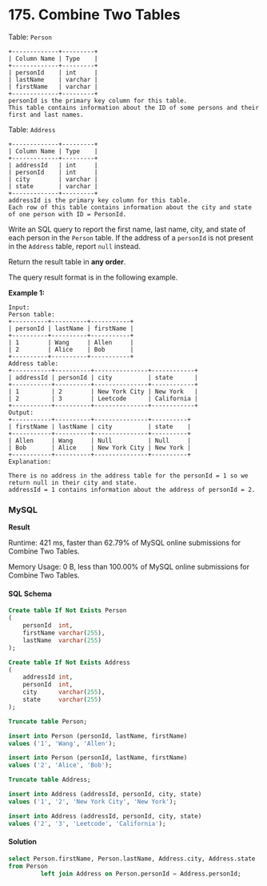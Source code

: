 # 175. Combine Two Tables

Table: `Person`

```markup
+-------------+---------+
| Column Name | Type    |
+-------------+---------+
| personId    | int     |
| lastName    | varchar |
| firstName   | varchar |
+-------------+---------+
personId is the primary key column for this table.
This table contains information about the ID of some persons and their first and last names.
```

Table: `Address`

```
+-------------+---------+
| Column Name | Type    |
+-------------+---------+
| addressId   | int     |
| personId    | int     |
| city        | varchar |
| state       | varchar |
+-------------+---------+
addressId is the primary key column for this table.
Each row of this table contains information about the city and state of one person with ID = PersonId.
```

Write an SQL query to report the first name, last name, city, and state of each person in the `Person` table. If the address of a `personId` is not present in the `Address` table, report `null` instead.

Return the result table in **any order**.



The query result format is in the following example.

**Example 1:**

```markup
Input: 
Person table:
+----------+----------+-----------+
| personId | lastName | firstName |
+----------+----------+-----------+
| 1        | Wang     | Allen     |
| 2        | Alice    | Bob       |
+----------+----------+-----------+
Address table:
+-----------+----------+---------------+------------+
| addressId | personId | city          | state      |
+-----------+----------+---------------+------------+
| 1         | 2        | New York City | New York   |
| 2         | 3        | Leetcode      | California |
+-----------+----------+---------------+------------+
Output:
+-----------+----------+---------------+----------+
| firstName | lastName | city          | state    |
+-----------+----------+---------------+----------+
| Allen     | Wang     | Null          | Null     |
| Bob       | Alice    | New York City | New York |
+-----------+----------+---------------+----------+
Explanation:

There is no address in the address table for the personId = 1 so we return null in their city and state.
addressId = 1 contains information about the address of personId = 2.
```

### MySQL

**Result**

Runtime: 421 ms, faster than 62.79% of MySQL online submissions for Combine Two Tables.

Memory Usage: 0 B, less than 100.00% of MySQL online submissions for Combine Two Tables.

#### SQL Schema

```sql
Create table If Not Exists Person
(
    personId  int,
    firstName varchar(255),
    lastName  varchar(255)
);

Create table If Not Exists Address
(
    addressId int,
    personId  int,
    city      varchar(255),
    state     varchar(255)
);

Truncate table Person;

insert into Person (personId, lastName, firstName)
values ('1', 'Wang', 'Allen');

insert into Person (personId, lastName, firstName)
values ('2', 'Alice', 'Bob');

Truncate table Address;

insert into Address (addressId, personId, city, state)
values ('1', '2', 'New York City', 'New York');

insert into Address (addressId, personId, city, state)
values ('2', '3', 'Leetcode', 'California');
```

#### Solution

```sql
select Person.firstName, Person.lastName, Address.city, Address.state
from Person
         left join Address on Person.personId = Address.personId;
```
